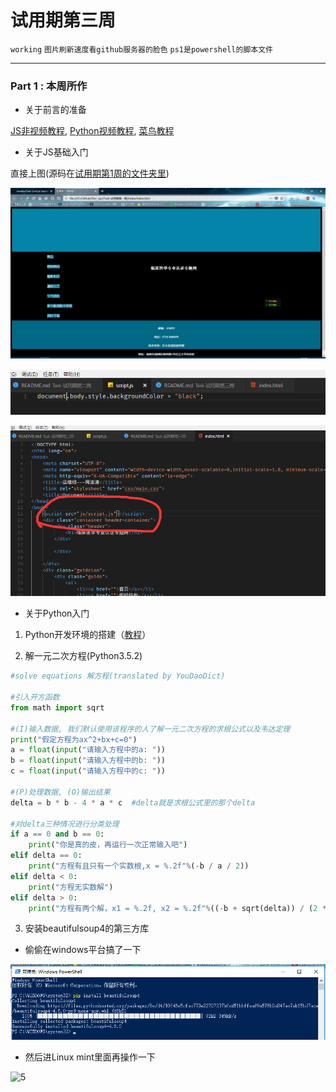 # 试用期第三周

`working` `图片刷新速度看github服务器的脸色` `ps1是powershell的脚本文件`

---

### Part 1 : 本周所作

- 关于前言的准备

[JS非视频教程](https://www.imooc.com/learn/36), [Python视频教程](https://www.icourse163.org/learn/BIT-268001?tid=1002788003#/learn/announce), [菜鸟教程](https://www.runoob.com/)

- 关于JS基础入门

直接上图(源码在[试用期第1周的文件夹里](https://github.com/Mark-ThinkPad/Dev_ops/tree/master/Task-%E8%AF%95%E7%94%A8%E6%9C%9F%E7%AC%AC1%E5%91%A8))

![1](https://github.com/Mark-ThinkPad/Dev_ops/blob/master/Task-%E8%AF%95%E7%94%A8%E6%9C%9F%E7%AC%AC3%E5%91%A8/screenshot/1.png)

![2](https://github.com/Mark-ThinkPad/Dev_ops/blob/master/Task-%E8%AF%95%E7%94%A8%E6%9C%9F%E7%AC%AC3%E5%91%A8/screenshot/2.png)

![3](https://github.com/Mark-ThinkPad/Dev_ops/blob/master/Task-%E8%AF%95%E7%94%A8%E6%9C%9F%E7%AC%AC3%E5%91%A8/screenshot/3.png)

- 关于Python入门

1. Python开发环境的搭建（[教程](https://blog.csdn.net/u010159842/article/details/55260204)）

2. 解一元二次方程(Python3.5.2)

```python
#solve equations 解方程(translated by YouDaoDict)

#引入开方函数
from math import sqrt

#(I)输入数据, 我们默认使用该程序的人了解一元二次方程的求根公式以及韦达定理
print("假定方程为ax^2+bx+c=0")
a = float(input("请输入方程中的a: "))
b = float(input("请输入方程中的b: "))
c = float(input("请输入方程中的c: "))

#(P)处理数据, (O)输出结果
delta = b * b - 4 * a * c  #delta就是求根公式里的那个delta

#对delta三种情况进行分类处理
if a == 0 and b == 0:
    print("你是真的皮，再运行一次正常输入吧")
elif delta == 0:
    print("方程有且只有一个实数根,x = %.2f"%(-b / a / 2))
elif delta < 0:
    print("方程无实数解")
elif delta > 0:
    print("方程有两个解，x1 = %.2f, x2 = %.2f"%((-b + sqrt(delta)) / (2 * a),(-b - sqrt(delta)) / (2 * a)))
```

3. 安装beautifulsoup4的第三方库

- 偷偷在windows平台搞了一下

![4](https://github.com/Mark-ThinkPad/Dev_ops/blob/master/Task-%E8%AF%95%E7%94%A8%E6%9C%9F%E7%AC%AC3%E5%91%A8/screenshot/4.png)

- 然后进Linux mint里面再操作一下

![5]()
